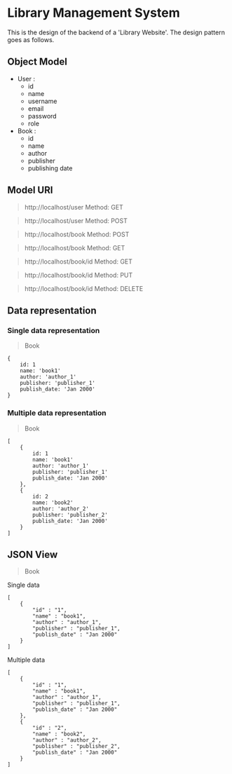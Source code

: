 # Library Management System
This is the design of the backend of a 'Library Website'. The design pattern goes as follows.
## Object Model
* User :
    * id
    * name
    * username
    * email
    * password
    * role
* Book :
    * id
    * name
    * author
    * publisher
    * publishing date

## Model URI
>http://localhost/user Method: GET

>http://localhost/user Method: POST

>http://localhost/book Method: POST

>http://localhost/book Method: GET

>http://localhost/book/id Method: GET

>http://localhost/book/id Method: PUT

>http://localhost/book/id Method: DELETE

## Data representation
### Single data representation

>Book

    {
        id: 1
        name: 'book1'
        author: 'author_1'
        publisher: 'publisher_1'
        publish_date: 'Jan 2000'
    }

### Multiple data representation

>Book

    [
        {
            id: 1
            name: 'book1'
            author: 'author_1'
            publisher: 'publisher_1'
            publish_date: 'Jan 2000'
        },
        {
            id: 2
            name: 'book2'
            author: 'author_2'
            publisher: 'publisher_2'
            publish_date: 'Jan 2000'
        }
    ]

## JSON View

>Book

Single data 

    [
        {
            "id" : "1",
            "name" : "book1",
            "author" : "author_1",
            "publisher" : "publisher_1",
            "publish_date" : "Jan 2000"
        }
    ]

Multiple data

    [
        {
            "id" : "1",
            "name" : "book1",
            "author" : "author_1",
            "publisher" : "publisher_1",
            "publish_date" : "Jan 2000"
        },
        {
            "id" : "2",
            "name" : "book2",
            "author" : "author_2",
            "publisher" : "publisher_2",
            "publish_date" : "Jan 2000"
        }
    ]
